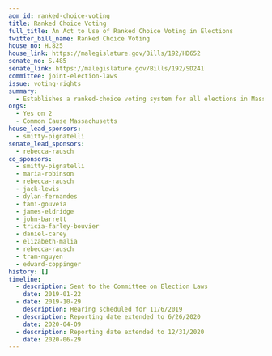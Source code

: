 ```yaml
---
aom_id: ranked-choice-voting
title: Ranked Choice Voting
full_title: An Act to Use of Ranked Choice Voting in Elections
twitter_bill_name: Ranked Choice Voting
house_no: H.825
house_link: https://malegislature.gov/Bills/192/HD652
senate_no: S.485
senate_link: https://malegislature.gov/Bills/192/SD241
committee: joint-election-laws
issue: voting-rights
summary:
  - Establishes a ranked-choice voting system for all elections in Massachusetts
orgs:
  - Yes on 2
  - Common Cause Massachusetts
house_lead_sponsors:
  - smitty-pignatelli
senate_lead_sponsors:
  - rebecca-rausch
co_sponsors:
  - smitty-pignatelli
  - maria-robinson
  - rebecca-rausch
  - jack-lewis
  - dylan-fernandes
  - tami-gouveia
  - james-eldridge
  - john-barrett
  - tricia-farley-bouvier
  - daniel-carey
  - elizabeth-malia
  - rebecca-rausch
  - tram-nguyen
  - edward-coppinger
history: []
timeline:
  - description: Sent to the Committee on Election Laws
    date: 2019-01-22
  - date: 2019-10-29
    description: Hearing scheduled for 11/6/2019
  - description: Reporting date extended to 6/26/2020
    date: 2020-04-09
  - description: Reporting date extended to 12/31/2020
    date: 2020-06-29
---
```

